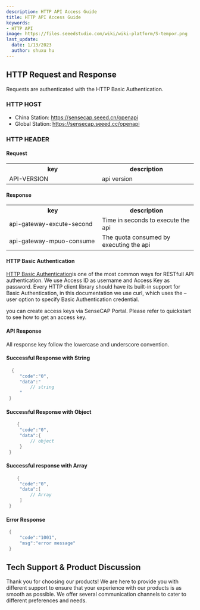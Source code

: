 ```yaml
---
description: HTTP API Access Guide
title: HTTP API Access Guide
keywords:
- HTTP API 
image: https://files.seeedstudio.com/wiki/wiki-platform/S-tempor.png
last_update:
  date: 1/13/2023
  author: shuxu hu
---
```


## HTTP Request and Response

  Requests are authenticated with the HTTP Basic Authentication.

### HTTP HOST

- China Station: https://sensecap.seeed.cn/openapi
- Global Station: https://sensecap.seeed.cc/openapi


### HTTP HEADER
 #### Request
<table >
<tr>
<th> key
</th>
<th> description
</th></tr>
<tr>
<td width="300"> API-VERSION
</td>
<td width="300"> api version
</td></tr></table>

 #### Response
<table >
<tr>
<th> key
</th>
<th> description
</th></tr>
<tr>
<td width="300"> api-gateway-excute-second
</td>
<td width="300"> Time in seconds to execute the api
</td>
</tr>
<tr>
<td width="300"> api-gateway-mpuo-consume
</td>
<td width="300"> The quota consumed by executing the api
</td></tr></table>

 #### HTTP Basic Authentication
  [HTTP Basic Authentication](https://en.wikipedia.org/wiki/Basic_access_authentication)is one of the most common ways for RESTfull API authentication. We use Access ID as username and Access Key as password. Every HTTP client library should have its built-in support for Basic Authentication, in this documentation we use curl, which uses the –user option to specify Basic Authentication credential.

  you can create access keys via SenseCAP Portal. Please refer to quickstart to see how to get an access key.

 #### API Response
 All response key follow the lowercase and underscore convention.

  #### Successful Response with String
  ```cpp
    {
       "code":"0",
       "data":"
           // string
       "
   }
  ```
  #### Successful Response with Object
  ```cpp
      {
       "code":"0",
       "data":{
           // object
       }
   }
  ```
  #### Successful response with Array
  ```cpp
      {
       "code":"0",
       "data":[
           // Array
       ]
   }
  ```
  #### Error Response
  ```cpp
   {
       "code":"1001",
       "msg":"error message"
   }
  ```
## Tech Support & Product Discussion

Thank you for choosing our products! We are here to provide you with different support to ensure that your experience with our products is as smooth as possible. We offer several communication channels to cater to different preferences and needs.

<div class="button_tech_support_container">
<a href="https://forum.seeedstudio.com/" class="button_forum"></a> 
<a href="https://www.seeedstudio.com/contacts" class="button_email"></a>
</div>

<div class="button_tech_support_container">
<a href="https://discord.gg/eWkprNDMU7" class="button_discord"></a> 
<a href="https://github.com/Seeed-Studio/wiki-documents/discussions/69" class="button_discussion"></a>
</div>
